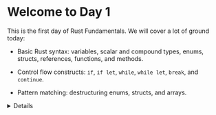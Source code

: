 # Welcome to Day 1

This is the first day of Rust Fundamentals. We will cover a lot of ground
today:

* Basic Rust syntax: variables, scalar and compound types, enums, structs,
  references, functions, and methods.

* Control flow constructs: `if`, `if let`, `while`, `while let`, `break`, and
  `continue`.

* Pattern matching: destructuring enums, structs, and arrays.

<details>

Please remind the students that:

* They should ask questions when they get them, don't save them to the end.
* The class is meant to be interactive and discussions are very much encouraged!
  * As an instructor, you should try to keep the discussions relevant, i.e.,
    keep the discussions related to how Rust does things vs some other language. 
    It can be hard to find the right balance, but err on the side of allowing 
    discussions since they engage people much more than one-way communication.
* The questions will likely mean that we talk about things ahead of the slides.
  * This is perfectly okay! Repetition is an important part of learning. Remember
    that the slides are just a support and you are free to skip them as you
    like.

The idea for the first day is to show _just enough_ of Rust to be able to speak
about the famous borrow checker. The way Rust handles memory is a major feature
and we should show students this right away.

If you're teaching this in a classroom, this is a good place to go over the
schedule. We suggest splitting the day into two parts (following the slides):

* Morning: 9:00 to 12:00,
* Afternoon: 13:00 to 16:00.

You can of course adjust this as necessary. Please make sure to include breaks,
we recommend a break every hour!

</details>
